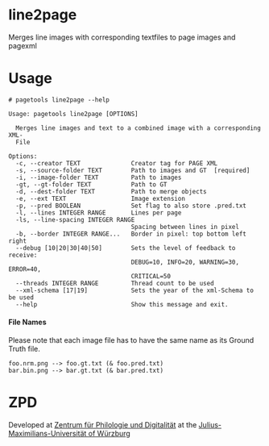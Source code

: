 # line2page
Merges line images with corresponding textfiles to page images and pagexml

# Usage

```
# pagetools line2page --help

Usage: pagetools line2page [OPTIONS]

  Merges line images and text to a combined image with a corresponding XML-
  File

Options:
  -c, --creator TEXT              Creator tag for PAGE XML
  -s, --source-folder TEXT        Path to images and GT  [required]
  -i, --image-folder TEXT         Path to images
  -gt, --gt-folder TEXT           Path to GT
  -d, --dest-folder TEXT          Path to merge objects
  -e, --ext TEXT                  Image extension
  -p, --pred BOOLEAN              Set flag to also store .pred.txt
  -l, --lines INTEGER RANGE       Lines per page
  -ls, --line-spacing INTEGER RANGE
                                  Spacing between lines in pixel
  -b, --border INTEGER RANGE...   Border in pixel: top bottom left right
  --debug [10|20|30|40|50]        Sets the level of feedback to receive:
                                  DEBUG=10, INFO=20, WARNING=30, ERROR=40,
                                  CRITICAL=50
  --threads INTEGER RANGE         Thread count to be used
  --xml-schema [17|19]            Sets the year of the xml-Schema to be used
  --help                          Show this message and exit.

```

#### File Names
Please note that each image file has to have the same name as its Ground Truth file.
```
foo.nrm.png --> foo.gt.txt (& foo.pred.txt)
bar.bin.png --> bar.gt.txt (& bar.pred.txt)
```

# ZPD
Developed at [Zentrum für Philologie und Digitalität](https://www.uni-wuerzburg.de/en/zpd/startseite/) at the [Julius-Maximilians-Universität of Würzburg](https://www.uni-wuerzburg.de/en/home/)
